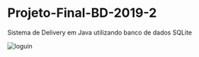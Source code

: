 # Projeto-Final-BD-2019-2
Sistema de Delivery em Java utilizando banco de dados SQLite

![loguin](https://user-images.githubusercontent.com/38364154/85212712-debb3d80-b32b-11ea-944d-d1a1714c9185.png)
